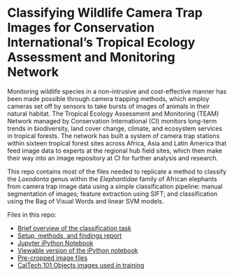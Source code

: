 # Classifying Wildlife Camera Trap Images for Conservation International’s Tropical Ecology Assessment and Monitoring Network

Monitoring wildlife species in a non-intrusive and cost-effective manner has been made possible through camera trapping methods, which employ cameras set off by sensors to take bursts of images of animals in their natural habitat. The Tropical Ecology Assessment and Monitoring (TEAM) Network managed by Conservation International (CI) monitors long-term trends in biodiversity, land cover change, climate, and ecosystem services in tropical forests. The network has built a system of camera trap stations within sixteen tropical forest sites across Africa, Asia and Latin America that feed image data to experts at the regional hub field sites, which then make their way into an image repository at CI for further analysis and research.

This repo contains most of the files needed to replicate a method to classify the *Loxodonta* genus within the *Elephantidae* family of African elephants from camera trap image data using a simple classification pipeline: manual segmentation of images; feature extraction using SIFT; and classification using the Bag of Visual Words and linear SVM models.

Files in this repo:
- [Brief overview of the classification task](https://github.com/tonmcg/Classify-Terrestrial-Vertebrate/blob/master/Classifying%20Wildlife%20Camera%20Trap%20Images.pdf)
- [Setup, methods, and findings report](https://github.com/tonmcg/Classify-Terrestrial-Vertebrate/blob/master/Classifying%20Wildlife%20Camera%20Trap%20Images%20for%20Conservation%20International%E2%80%99s%20Tropical%20Ecology%20Assessment%20and%20Monitoring%20Network.docx)
- [Jupyter iPython Notebook](https://github.com/tonmcg/Classify-Terrestrial-Vertebrate/blob/master/Classifying%20Wildlife%20Camera%20Trap%20Images%20for%20Conservation%20International%E2%80%99s%20Tropical%20Ecology%20Assessment%20and%20Monitoring%20Network.ipynb)
- [Viewable version of the iPython notebook](Classifying%20Wildlife%20Camera%20Trap%20Images.ipynb)
- [Pre-cropped image files](https://github.com/tonmcg/Classify-Terrestrial-Vertebrate/tree/master/Loxodonta)
- [CalTech 101 Objects images used in training](https://github.com/tonmcg/Classify-Terrestrial-Vertebrate/tree/master/101_ObjectCategories)
